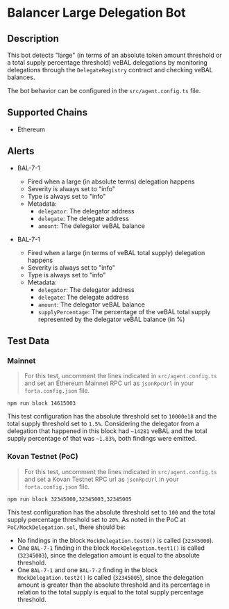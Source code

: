 # Balancer Large Delegation Bot

## Description

This bot detects "large" (in terms of an absolute token amount threshold or a total supply percentage threshold) veBAL
delegations by monitoring delegations through the `DelegateRegistry` contract and checking veBAL balances.

The bot behavior can be configured in the `src/agent.config.ts` file.

## Supported Chains

- Ethereum

## Alerts

- BAL-7-1
  - Fired when a large (in absolute terms) delegation happens
  - Severity is always set to "info"
  - Type is always set to "info"
  - Metadata:
    - `delegator`: The delegator address
    - `delegate`: The delegate address
    - `amount`: The delegator veBAL balance

- BAL-7-1
  - Fired when a large (in terms of veBAL total supply) delegation happens
  - Severity is always set to "info"
  - Type is always set to "info"
  - Metadata:
    - `delegator`: The delegator address
    - `delegate`: The delegate address
    - `amount`: The delegator veBAL balance
    - `supplyPercentage`: The percentage of the veBAL total supply represented by the delegator veBAL balance (in %)

## Test Data

### Mainnet

> For this test, uncomment the lines indicated in `src/agent.config.ts` and set an Ethereum Mainnet RPC url as
`jsonRpcUrl` in your `forta.config.json` file.

```
npm run block 14615003
```

This test configuration has the absolute threshold set to `10000e18` and the total supply threshold set to `1.5%`. Considering the delegator from a delegation that happened in this block had `~14281` veBAL and the total supply percentage of that was `~1.83%`, both findings were emitted.

### Kovan Testnet (PoC)

> For this test, uncomment the lines indicated in `src/agent.config.ts` and set a Kovan Testnet RPC url as `jsonRpcUrl`
in your `forta.config.json` file.

```
npm run block 32345000,32345003,32345005
```

This test configuration has the absolute threshold set to `100` and the total supply percentage threshold set to `20%`. As noted in the PoC at `PoC/MockDelegation.sol`, there should be:
- No findings in the block `MockDelegation.test0()` is called (`32345000`).
- One `BAL-7-1` finding in the block `MockDelegation.test1()` is called (`32345003`), since the delegation amount is equal to the absolute threshold.
- One `BAL-7-1` and one `BAL-7-2` finding in the block `MockDelegation.test2()` is called (`32345005`), since the delegation amount is greater than the absolute threshold and its percentage in relation to the total supply is equal to the total supply percentage threshold.
